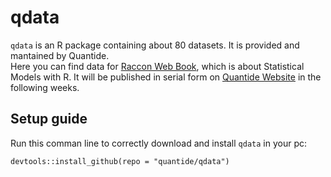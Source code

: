 # qdata

`qdata` is an R package containing about 80 datasets. It is provided and mantained by Quantide.  
Here you can find data for [Raccon Web Book](http://www.quantide.com/raccoon-statistical-models-with-r-web-book/), which is about Statistical Models with R. It will be published in serial form on [Quantide Website](http://www.quantide.com/) in the following weeks.

## Setup guide

Run this comman line to correctly download and install `qdata` in your pc:

```{r}
devtools::install_github(repo = "quantide/qdata")
```